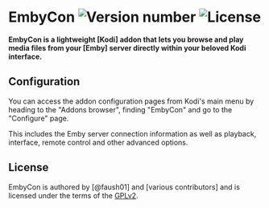 # EmbyCon ![Version number](https://img.shields.io/github/release/faush01/plugin.video.embycon.svg?label=version&style=flat-square) ![License](https://img.shields.io/github/license/faush01/plugin.video.embycon.svg?style=flat-square)

**EmbyCon is a lightweight [Kodi] addon that lets you browse and play media files from your [Emby] server directly within your beloved Kodi interface.**

## Configuration

You can access the addon configuration pages from Kodi's main menu by heading to the "Addons browser", finding "EmbyCon" and go to the "Configure" page.

This includes the Emby server connection information as well as playback, interface, remote control and other advanced options.

## License

EmbyCon is authored by [@faush01] and [various contributors] and is licensed under the terms of the [GPLv2](LICENSE.txt).
